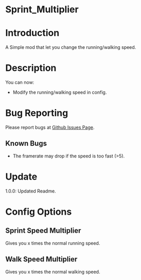 # Sprint_Multiplier

# Introduction

A Simple mod that let you change the running/walking speed.

# Description
You can now:
- Modify the running/walking speed in config.


# Bug Reporting

Please report bugs at [Github Issues Page](https://github.com/19miffyliu/Sprint_Multiplier/issues).

## Known Bugs

- The framerate may drop if the speed is too fast (>5).

# Update

1.0.0: Updated Readme.

# Config Options

## Sprint Speed Multiplier

Gives you x times the normal running speed.

## Walk Speed Multiplier

Gives you x times the normal walking speed.